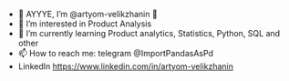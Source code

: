- 👋 AYYYE, I’m @artyom-velikzhanin 🤩
- 👀 I’m interested in Product Analysis
- 🌱 I’m currently learning Product analytics, Statistics, Python, SQL and other
- 📫 How to reach me: telegram @ImportPandasAsPd
- LinkedIn https://www.linkedin.com/in/artyom-velikzhanin
